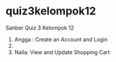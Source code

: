 # quiz3kelompok12
Sanber Quiz 3 Kelompok 12

1. Angga : Create an Account and Login
2. 
3. Naila: View and Update Shopping Cart